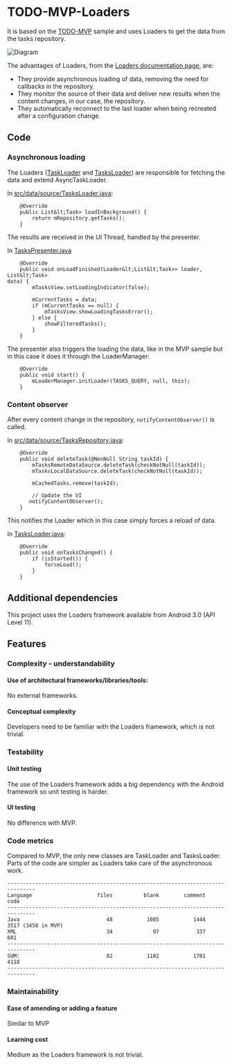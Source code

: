 # TODO-MVP-Loaders

It is based on the [TODO-MVP](https://github.com/googlesamples/android-architecture/tree/master/todo-mvp) sample and uses Loaders to get the data from the tasks repository. 

<img src="https://github.com/googlesamples/android-architecture/wiki/images/mvp-loaders.png" alt="Diagram"/>

The advantages of Loaders, from the [Loaders documentation page](http://developer.android.com/guide/components/loaders.html), are:

  * They provide asynchronous loading of data, removing the need for callbacks in
the repository.
  * They monitor the source of their data and deliver new results when the content
changes, in our case, the repository.
  * They automatically reconnect to the last loader when being recreated after a
configuration change.

## Code

### Asynchronous loading

The Loaders ([TaskLoader](https://github.com/googlesamples/android-architecture/blob/master/todo-mvp-loaders/app/src/main/java/com/example/android/architecture/blueprints/todoapp/data/source/TaskLoader.java) and [TasksLoader](https://github.com/googlesamples/android-architecture/blob/master/todo-mvp-loaders/app/src/main/java/com/example/android/architecture/blueprints/todoapp/data/source/TasksLoader.java)) are responsible for fetching the data and extend AsyncTaskLoader. 

In [src/data/source/TasksLoader.java](https://github.com/googlesamples/android-architecture/blob/master/todo-mvp-loaders/app/src/main/java/com/example/android/architecture/blueprints/todoapp/data/source/TasksLoader.java):


```
    @Override
    public List&lt;Task> loadInBackground() {
        return mRepository.getTasks();
    }
```
The results are received in the UI Thread, handled by the presenter.

In [TasksPresenter.java](https://github.com/googlesamples/android-architecture/blob/master/todo-mvp-loaders/app/src/main/java/com/example/android/architecture/blueprints/todoapp/tasks/TasksPresenter.java)


```
    @Override
    public void onLoadFinished(Loader&lt;List&lt;Task>> loader, List&lt;Task>
data) {
        mTasksView.setLoadingIndicator(false);

        mCurrentTasks = data;
        if (mCurrentTasks == null) {
            mTasksView.showLoadingTasksError();
        } else {
            showFilteredTasks();
        }
    }
```
The presenter also triggers the loading the data, like in the MVP sample but in
this case it does it through the LoaderManager:


```
    @Override
    public void start() {
        mLoaderManager.initLoader(TASKS_QUERY, null, this);
    }
```
### Content observer

After every content change in the repository, <code>notifyContentObserver()</code> is called.

In [src/data/source/TasksRepository.java](https://github.com/googlesamples/android-architecture/blob/master/todo-mvp-loaders/app/src/main/java/com/example/android/architecture/blueprints/todoapp/data/source/TasksRepository.java):


```
    @Override
    public void deleteTask(@NonNull String taskId) {
        mTasksRemoteDataSource.deleteTask(checkNotNull(taskId));
        mTasksLocalDataSource.deleteTask(checkNotNull(taskId));

        mCachedTasks.remove(taskId);

        // Update the UI
       notifyContentObserver();
    }
```
This notifies the Loader which in this case simply forces a reload of data.

In [TasksLoader.java](https://github.com/googlesamples/android-architecture/blob/master/todo-mvp-loaders/app/src/main/java/com/example/android/architecture/blueprints/todoapp/data/source/TasksLoader.java):


```
    @Override
    public void onTasksChanged() {
        if (isStarted()) {
            forceLoad();
        }
    }
```
## Additional dependencies

This project uses the Loaders framework available from Android 3.0 (API Level
11).

## Features

### Complexity - understandability

#### Use of architectural frameworks/libraries/tools: 

No external frameworks. 

#### Conceptual complexity 

Developers need to be familiar with the Loaders framework, which is not
trivial.

### Testability

#### Unit testing

The use of the Loaders framework adds a big dependency with the Android
framework so unit testing is harder.

#### UI testing

No difference with MVP.

### Code metrics

Compared to MVP, the only new classes are TaskLoader and TasksLoader. Parts of
the code are simpler as Loaders take care of the asynchronous work. 


```
-------------------------------------------------------------------------------
Language                     files          blank        comment           code
-------------------------------------------------------------------------------
Java                            48           1085           1444           3517 (3450 in MVP)
XML                             34             97            337            601
-------------------------------------------------------------------------------
SUM:                            82           1182           1781           4118
-------------------------------------------------------------------------------

```
### Maintainability

#### Ease of amending or adding a feature

Similar to MVP

#### Learning cost

Medium as the Loaders framework is not trivial.

